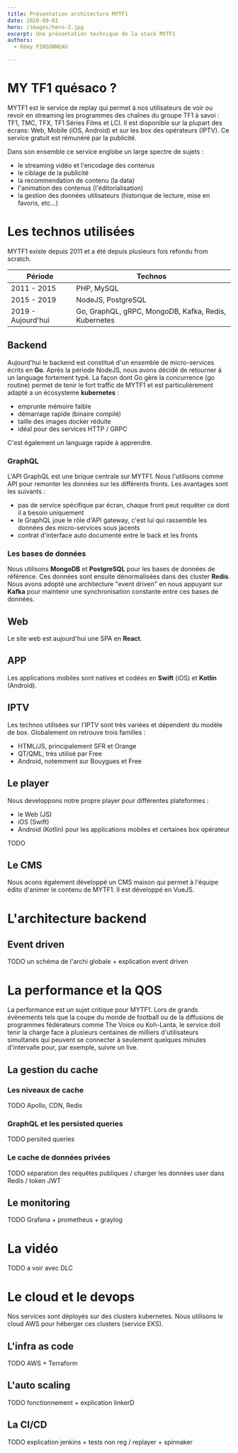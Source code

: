 ```yaml
---
title: Présentation architecture MYTF1
date: 2020-09-01
hero: /images/hero-2.jpg
excerpt: Une présentation technique de la stack MYTF1
authors:
  - Rémy PINSONNEAU

---
```


# MY TF1 quésaco ?

MYTF1 est le service de replay qui permet à nos utilisateurs de voir ou revoir en streaming les programmes des chaînes du groupe TF1 à savoi : TF1, TMC, TFX, TF1 Séries Films et LCI. Il est disponible sur la plupart des écrans: Web, Mobile (iOS, Android) et sur les box des opérateurs (IPTV). Ce service gratuit est rémunéré par la publicité.

Dans son ensemble ce service englobe un large spectre de sujets :
* le streaming vidéo et l'encodage des contenus
* le ciblage de la publicité
* la recommendation de contenu (la data)
* l'animation des contenus (l'éditorialisation)
* la gestion des données utilisateurs (historique de lecture, mise en favoris, etc...)

# Les technos utilisées

MYTF1 existe depuis 2011 et a été depuis plusieurs fois refondu from scratch.

  Période          | Technos
-------------------|--------------
2011 - 2015        | PHP, MySQL
2015 - 2019        | NodeJS, PostgreSQL
2019 - Aujourd'hui | Go, GraphQL, gRPC, MongoDB, Kafka, Redis, Kubernetes


## Backend

Aujourd'hui le backend est constitué d'un ensemble de micro-services écrits en **Go**. Après la période NodeJS, nous avons décidé de retourner à un language fortement typé. La façon dont Go gère la concurrence (go routine) permet de tenir le fort traffic de MYTF1 et est particulièrement adapté a un écosysteme **kubernetes** :
* emprunte mémoire faible
* démarrage rapide (binaire compilé)
* taille des images docker réduite
* idéal pour des services HTTP / GRPC

C'est également un language rapide à apprendre.

### GraphQL

L'API GraphQL est une brique centrale sur MYTF1. Nous l'utilisons comme API pour remonter les données sur les différents fronts. Les avantages sont les suivants :
* pas de service spécifique par écran, chaque front peut requêter ce dont il a besoin uniquement
* le GraphQL joue le rôle d'API gateway, c'est lui qui rassemble les données des micro-services sous jacents
* contrat d'interface auto documenté entre le back et les fronts

### Les bases de données

Nous utilisons **MongoDB** et **PostgreSQL** pour les bases de données de référence.
Ces données sont ensuite dénormalisées dans des cluster **Redis**. Nous avons adopté une architecture "event driven" en nous appuyant sur **Kafka** pour maintenir une synchronisation constante entre ces bases de données.

## Web

Le site web est aujourd'hui une SPA en **React**.

## APP

Les applications mobiles sont natives et codées en **Swift** (iOS) et **Kotlin** (Android).

## IPTV

Les technos utilisées sur l'IPTV sont très variées et dépendent du modèle de box. Globalement on retrouve trois familles :
* HTML/JS, principalement SFR et Orange
* QT/QML, très utilisé par Free
* Android, notemment sur Bouygues et Free

## Le player

Nous developpons notre propre player pour différentes plateformes :
* le Web (JS)
* iOS (Swift)
* Android (Kotlin) pour les applications mobiles et certaines box opérateur

TODO

## Le CMS

Nous acons également développé un CMS maison qui permet à l'équipe édito d'animer le contenu de MYTF1. Il est développé en VueJS.

# L'architecture backend

## Event driven

TODO un schéma de l'archi globale + explication event driven

# La performance et la QOS

La performance est un sujet critique pour MYTF1. Lors de grands évènements tels que la coupe du monde de football ou de la diffusions de programmes fédérateurs comme The Voice ou Koh-Lanta, le service doit tenir la charge face à plusieurs centaines de milliers d'utilisateurs simultanés qui peuvent se connecter à seulement quelques minutes d'intervalle pour, par exemple, suivre un live.

## La gestion du cache

### Les niveaux de cache

TODO Apollo, CDN, Redis

### GraphQL et les persisted queries

TODO persited queries

### Le cache de données privées

TODO séparation des requêtes publiques / charger les données user dans Redis / token JWT

## Le monitoring

TODO Grafana + prometheus + graylog

# La vidéo

TODO a voir avec DLC

# Le cloud et le devops

Nos services sont déployés sur des clusters kubernetes. Nous utilisons le cloud AWS pour héberger ces clusters (service EKS).

## L'infra as code

TODO AWS + Terraform

## L'auto scaling

TODO fonctionnement + explication linkerD

## La CI/CD

TODO explication jenkins + tests non reg / replayer + spinnaker
